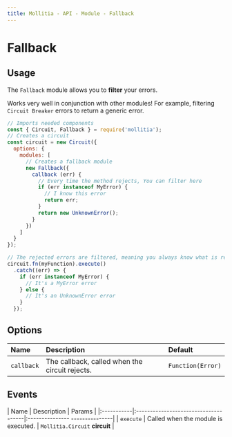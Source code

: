 ```yaml
---
title: Mollitia - API - Module - Fallback
---
```

# Fallback

## Usage

The `Fallback` module allows you to **filter** your errors.

Works very well in conjunction with other modules!
For example, filtering `Circuit Breaker` errors to return a generic error.

``` javascript
// Imports needed components
const { Circuit, Fallback } = require('mollitia');
// Creates a circuit
const circuit = new Circuit({
  options: {
    modules: [
      // Creates a fallback module
      new Fallback({
        callback (err) {
          // Every time the method rejects, You can filter here
          if (err instanceof MyError) {
            // I know this error
            return err; 
          }
          return new UnknownError();
        }
      })
    ]
  }
});

// The rejected errors are filtered, meaning you always know what is returned here
circuit.fn(myFunction).execute()
  .catch((err) => {
    if (err instanceof MyError) {
      // It's a MyError error
    } else {
      // It's an UnknownError error
    }
  });
```

## Options

| Name | Description                                    | Default           |
|:-----|:-----------------------------------------------|:------------------|
| `callback` | The callback, called when the circuit rejects. | `Function(Error)` |

## Events

| Name       | Description                          | Params                         |
|:-----------|:-------------------------------------|:--------------- ---------------|
| `execute`  | Called when the module is executed.  | `Mollitia.Circuit` **circuit** |
